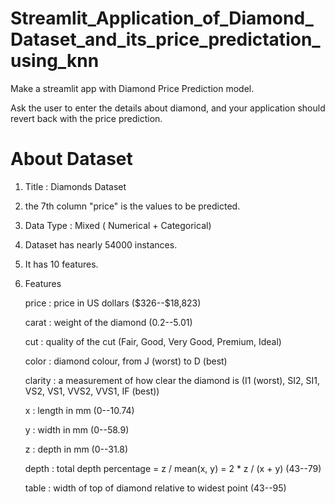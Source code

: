 # Streamlit_Application_of_Diamond_Dataset_and_its_price_predictation_using_knn
Make a streamlit app with Diamond Price Prediction model.

Ask the user to enter the details about diamond, and your application should revert back with the price prediction.

# About Dataset
1. Title : Diamonds Dataset

2. the 7th column "price" is the values to be predicted.

3. Data Type : Mixed ( Numerical + Categorical)
	
4. Dataset has nearly 54000 instances.

5. It has 10 features.

6. Features 

	price : price in US dollars (\$326--\$18,823)

	carat : weight of the diamond (0.2--5.01)

	cut   : quality of the cut (Fair, Good, Very Good, Premium, Ideal)

	color : diamond colour, from J (worst) to D (best)

	clarity : a measurement of how clear the diamond is (I1 (worst), SI2, SI1, VS2, VS1, VVS2, VVS1, IF (best))

	x : length in mm (0--10.74)

	y : width in mm (0--58.9)

	z : depth in mm (0--31.8)

	depth : total depth percentage = z / mean(x, y) = 2 * z / (x + y) (43--79)

	table : width of top of diamond relative to widest point (43--95)
